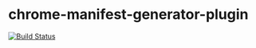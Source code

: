 # chrome-manifest-generator-plugin

[![Build Status](https://dev.azure.com/saboya0915/webpack-chrome-manifest-generator-plugin/_apis/build/status/saboya.webpack-chrome-manifest-generator-plugin?branchName=master)](https://dev.azure.com/saboya0915/webpack-chrome-manifest-generator-plugin/_build/latest?definitionId=1&branchName=master)
